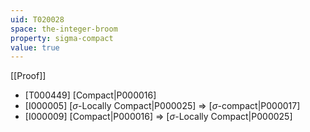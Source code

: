 ```yaml
---
uid: T020028
space: the-integer-broom
property: sigma-compact
value: true
---
```

[[Proof]]

* [T000449] [Compact|P000016]
* [I000005] [$\sigma$-Locally Compact|P000025] => [$\sigma$-compact|P000017]
* [I000009] [Compact|P000016] => [$\sigma$-Locally Compact|P000025]

